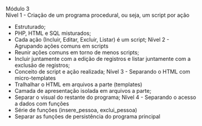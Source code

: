 Módulo 3  
Nível 1 - Criação de um programa procedural, ou seja, um script por ação  
 - Estruturado;
 - PHP, HTML e SQL misturados;
 - Cada ação (Incluir, Editar, Excluir, Listar) é um script;
Nível 2 - Agrupando ações comuns em scripts
 - Reunir ações comuns em torno de menos scripts;
 - Incluir juntamente com a edição de registros e listar juntamente com a exclusão de registros;
 - Conceito de script e ação realizada;
Nível 3 - Separando o HTML com micro-templates
 - Tralhalhar o HTML em arquivos a parte (templates)
 - Camada de apresentação isolada em arquivos a parte;
 - Separar o visual do restante do programa;
Nível 4 - Separando o acesso a dados com funções
 - Série de funções (insere_pessoa, exclui_pessoa)
 - Separar as funções de persistência do programa principal
